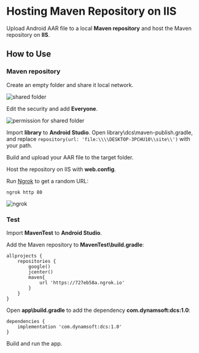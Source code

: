 # Hosting Maven Repository on IIS
Upload Android AAR file to a local **Maven repository** and host the Maven repository on **IIS**.

## How to Use
### Maven repository
Create an empty folder and share it local network.

![shared folder](http://www.codepool.biz/wp-content/uploads/2018/06/shared-folder.PNG)

Edit the security and add **Everyone**.

![permission for shared folder](http://www.codepool.biz/wp-content/uploads/2018/06/iis-shared-everyone.PNG)

Import **library** to **Android Studio**.
Open library\dcs\maven-publish.gradle, and replace  ```repository(url: 'file:\\\\DESKTOP-3PCHU10\\site\\')``` with your path.

Build and upload your AAR file to the target folder.

Host the repository on IIS with **web.config**.

Run [Ngrok](https://ngrok.com/download) to get a random URL:

```
ngrok http 80 
```

![ngrok](http://www.codepool.biz/wp-content/uploads/2018/06/iis-ngrok.PNG)


### Test
Import **MavenTest** to **Android Studio**.

Add the Maven repository to **MavenTest\build.gradle**:

```
allprojects {
    repositories {
        google()
        jcenter()
        maven{
            url 'https://727eb58a.ngrok.io'
        }
    }
}

```

Open **app\build.gradle** to add the dependency **com.dynamsoft:dcs:1.0**:

```
dependencies {
    implementation 'com.dynamsoft:dcs:1.0'
}

```

Build and run the app.
